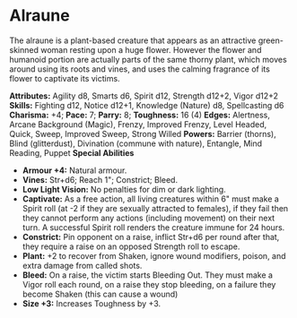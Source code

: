 # Alraune

The alraune is a plant-based creature that appears as an attractive
green-skinned woman resting upon a huge flower. However the flower and
humanoid portion are actually parts of the same thorny plant, which
moves around using its roots and vines, and uses the calming fragrance
of its flower to captivate its victims.

**Attributes:** Agility d8, Smarts d6, Spirit d12, Strength d12+2, Vigor
d12+2
**Skills:** Fighting d12, Notice d12+1, Knowledge (Nature) d8,
Spellcasting d6
**Charisma:** +4; **Pace:** 7; **Parry:** 8; **Toughness:** 16 (4)
**Edges:** Alertness, Arcane Background (Magic), Frenzy, Improved
Frenzy, Level Headed, Quick, Sweep, Improved Sweep, Strong Willed
**Powers:** Barrier (thorns), Blind (glitterdust), Divination (commune
with nature), Entangle, Mind Reading, Puppet
**Special Abilities**

- **Armour +4:** Natural armour.
- **Vines:** Str+d6; Reach 1"; Constrict; Bleed.
- **Low Light Vision:** No penalties for dim or dark lighting.
- **Captivate:** As a free action, all living creatures within 6" must
make a Spirit roll (at -2 if they are sexually attracted to females), if
they fail then they cannot perform any actions (including movement) on
their next turn. A successful Spirit roll renders the creature immune
for 24 hours.
- **Constrict:** Pin opponent on a raise, inflict Str+d6 per round after
that, they require a raise on an opposed Strength roll to escape.
- **Plant:** +2 to recover from Shaken, ignore wound modifiers, poison,
and extra damage from called shots.
- **Bleed:** On a raise, the victim starts Bleeding Out. They must make
a Vigor roll each round, on a raise they stop bleeding, on a failure
they become Shaken (this can cause a wound)
- **Size +3:** Increases Toughness by +3.
